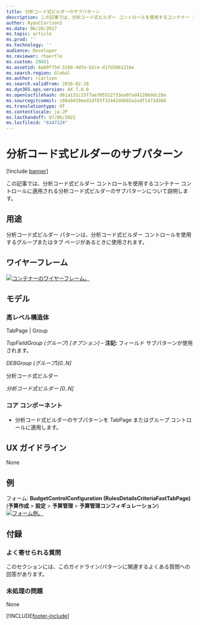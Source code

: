```yaml
---
title: 分析コード式ビルダーのサブパターン
description: この記事では、分析コード式ビルダー コントロールを使用するコンテナー コントロールに適用される分析コード式ビルダーのサブパターンについて説明します。
author: RyanCCarlson2
ms.date: 06/20/2017
ms.topic: article
ms.prod: ''
ms.technology: ''
audience: Developer
ms.reviewer: rhaertle
ms.custom: 29451
ms.assetid: 6ab0f75d-3168-4dfe-b2ce-d17d3861216e
ms.search.region: Global
ms.author: rcarlson
ms.search.validFrom: 2016-02-28
ms.dyn365.ops.version: AX 7.0.0
ms.openlocfilehash: d61a131c15f7ae705522733ea0fad41206ddc28e
ms.sourcegitcommit: c08a9d19eed1df03f32442ddb65a2adf1473d3b6
ms.translationtype: HT
ms.contentlocale: ja-JP
ms.lasthandoff: 07/06/2021
ms.locfileid: "6347224"
---
```

# <a name="dimension-expression-builder-subpattern"></a>分析コード式ビルダーのサブパターン

[!include [banner](../includes/banner.md)]

この記事では、分析コード式ビルダー コントロールを使用するコンテナー コントロールに適用される分析コード式ビルダーのサブパターンについて説明します。  

## <a name="usage"></a>用途

分析コード式ビルダー パターンは、分析コード式ビルダー コントロールを使用するグループまたはタブ ページがあるときに使用されます。

## <a name="wireframe"></a>ワイヤーフレーム

[![コンテナーのワイヤーフレーム。](media/dimensionexpressionbuilderwireframe.png)](./media/dimensionexpressionbuilderwireframe.png)

## <a name="model"></a>モデル
### <a name="high-level-structure"></a>高レベル構造体

TabPage | Group

*TopFieldGroup (グループ) \[オプション\]* – **注記:** フィールド サブパターンが使用されます。

*DEBGroup (グループ)\[0..N\]*

分析コード式ビルダー

*分析コード式ビルダー \[0..N\]*

### <a name="core-components"></a>コア コンポーネント

-   分析コード式ビルダーのサブパターンを TabPage またはグループ コントロールに適用します。

## <a name="ux-guidelines"></a>UX ガイドライン
None

## <a name="examples"></a>例
フォーム: **BudgetControlConfiguration (RulesDetailsCriteriaFastTabPage)** (**予算作成** &gt; **設定** &gt; **予算管理** &gt; **予算管理コンフィギュレーション**) [![フォーム例。](media/dimensionexpressionbuilderexample.png)](./media/dimensionexpressionbuilderexample.png)

## <a name="appendix"></a>付録
### <a name="frequently-asked-questions"></a>よく寄せられる質問

このセクションには、このガイドライン/パターンに関連するよくある質問への回答があります。

### <a name="open-issues"></a>未処理の問題

None

[!INCLUDE[footer-include](../../../includes/footer-banner.md)]